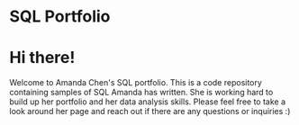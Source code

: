 # SQL Portfolio
# Hi there! 
Welcome to Amanda Chen's SQL portfolio. This is a code repository containing samples of SQL Amanda has written. She is working hard to build up her portfolio and her data analysis skills. Please feel free to take a look around her page and reach out if there are any questions or inquiries :) 
